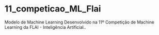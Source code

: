 # 11_competicao_ML_Flai
Modelo de Machine Learning Desenvolvido na 11º Competição de Machine Learning da FLAI - Inteligência Artificial..
